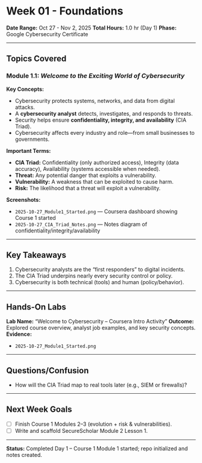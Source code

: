 # Week 01 - Foundations

**Date Range:** Oct 27 - Nov 2, 2025
**Total Hours:** 1.0 hr (Day 1)
**Phase:** Google Cybersecurity Certificate

---

## Topics Covered

### Module 1.1: *Welcome to the Exciting World of Cybersecurity*

**Key Concepts:**

* Cybersecurity protects systems, networks, and data from digital attacks.
* A **cybersecurity analyst** detects, investigates, and responds to threats.
* Security helps ensure **confidentiality, integrity, and availability** (CIA Triad).
* Cybersecurity affects every industry and role—from small businesses to governments.

**Important Terms:**

* **CIA Triad:** Confidentiality (only authorized access), Integrity (data accuracy), Availability (systems accessible when needed).
* **Threat:** Any potential danger that exploits a vulnerability.
* **Vulnerability:** A weakness that can be exploited to cause harm.
* **Risk:** The likelihood that a threat will exploit a vulnerability.

**Screenshots:**

* `2025-10-27_Module1_Started.png` — Coursera dashboard showing Course 1 started
* `2025-10-27_CIA_Triad_Notes.png` — Notes diagram of confidentiality/integrity/availability

---

## Key Takeaways

1. Cybersecurity analysts are the “first responders” to digital incidents.
2. The CIA Triad underpins nearly every security control or policy.
3. Cybersecurity is both technical (tools) and human (policy/behavior).

---

## Hands-On Labs

**Lab Name:** “Welcome to Cybersecurity – Coursera Intro Activity”
**Outcome:** Explored course overview, analyst job examples, and key security concepts.
**Evidence:**

* `2025-10-27_Module1_Started.png`

---

## Questions/Confusion

* How will the CIA Triad map to real tools later (e.g., SIEM or firewalls)?

---

## Next Week Goals

* [ ] Finish Course 1 Modules 2–3 (evolution + risk & vulnerabilities).
* [ ] Write and scaffold SecureScholar Module 2 Lesson 1.

---

**Status:** Completed Day 1 – Course 1 Module 1 started; repo initialized and notes created.

